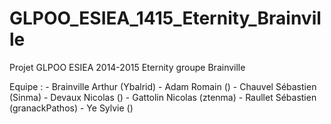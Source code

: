 GLPOO_ESIEA_1415_Eternity_Brainville
=================================

Projet GLPOO ESIEA 2014-2015 Eternity groupe Brainville

Equipe : 
    - Brainville Arthur (Ybalrid)
    - Adam Romain       ()
    - Chauvel Sébastien (Sinma)
    - Devaux Nicolas    ()
    - Gattolin Nicolas  (ztenma)
    - Raullet Sébastien (granackPathos)
    - Ye Sylvie         ()
